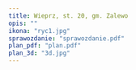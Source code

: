 ```yaml
---
title: Wieprz, st. 20, gm. Zalewo
opis: ""
ikona: "ryc1.jpg"
sprawozdanie: "sprawozdanie.pdf"
plan_pdf: "plan.pdf"
plan_3d: "3d.jpg"
---
```

